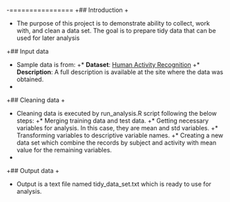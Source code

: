 -================
+## Introduction
+
+ The purpose of this project is to demonstrate ability to collect, work with, and clean a data set. The goal is to prepare tidy data that can be used for later analysis

+## Input data
+ Sample data is from:
+* <b>Dataset</b>: <a href="https://d396qusza40orc.cloudfront.net/getdata%2Fprojectfiles%2FUCI%20HAR%20Dataset.zip">Human Activity Recognition</a> 
+* <b>Description</b>: A full description is available at the site where the data was obtained.
+
+## Cleaning data
+
+ Cleaning data is executed by run_analysis.R script following the below steps:
+* Merging training data and test data.
+* Getting necessary variables for analysis. In this case, they are mean and std variables.
+* Transforming variables to descriptive variable names.
+* Creating a new data set which combine the records by subject and activity with mean value for the remaining variables.
+
+## Output data
+
+ Output is a text file named tidy_data_set.txt which is ready to use for analysis.
